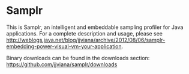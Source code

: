 Samplr
======

This is Samplr, an intelligent and embeddable sampling profiler for Java applications.
For a complete description and usage, please see http://weblogs.java.net/blog/jjviana/archive/2012/08/06/samplr-embedding-power-visual-vm-your-application.

Binary downloads can be found in the downloads section: https://github.com/jjviana/samplr/downloads


